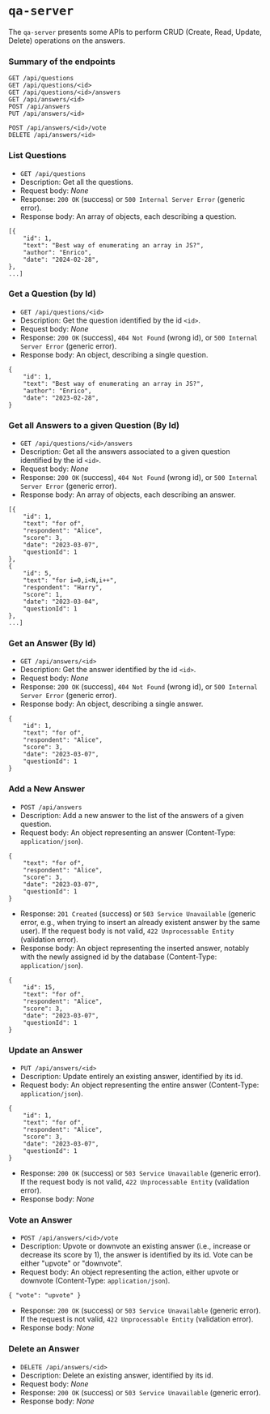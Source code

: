 # `qa-server`

The `qa-server` presents some APIs to perform CRUD (Create, Read, Update, Delete) operations on the answers.

### Summary of the endpoints

`GET /api/questions`  
`GET /api/questions/<id>`  
`GET /api/questions/<id>/answers`  
`GET /api/answers/<id>`  
`POST /api/answers`  
`PUT /api/answers/<id>` <!--per sovrascrivere magari qualcosa di sbagliato-->
<!-- posso fare l'update solo di una cosa alla volta per questo id-->
`POST /api/answers/<id>/vote`  
`DELETE /api/answers/<id>` 


### List Questions

* `GET /api/questions`
* Description: Get all the questions.
* Request body: _None_
* Response: `200 OK` (success) or `500 Internal Server Error` (generic error).
* Response body: An array of objects, each describing a question.

```
[{
    "id": 1,
    "text": "Best way of enumerating an array in JS?",
    "author": "Enrico",
    "date": "2024-02-28",
},
...]
```

### Get a Question (by Id)

* `GET /api/questions/<id>`
* Description: Get the question identified by the id `<id>`.
* Request body: _None_
* Response: `200 OK` (success), `404 Not Found` (wrong id), or `500 Internal Server Error` (generic error).
* Response body: An object, describing a single question.

```
{
    "id": 1,
    "text": "Best way of enumerating an array in JS?",
    "author": "Enrico",
    "date": "2023-02-28",
}
```


### Get all Answers to a given Question (By Id)

* `GET /api/questions/<id>/answers`
* Description: Get all the answers associated to a given question identified by the id `<id>`.
* Request body: _None_
* Response: `200 OK` (success), `404 Not Found` (wrong id), or `500 Internal Server Error` (generic error).
* Response body: An array of objects, each describing an answer.

```
[{
    "id": 1,
    "text": "for of",
    "respondent": "Alice",
    "score": 3,
    "date": "2023-03-07",
    "questionId": 1
},
{
    "id": 5,
    "text": "for i=0,i<N,i++",
    "respondent": "Harry",
    "score": 1,
    "date": "2023-03-04",
    "questionId": 1
},
...]
```


### Get an Answer (By Id)

* `GET /api/answers/<id>`
* Description: Get the answer identified by the id `<id>`.
* Request body: _None_
* Response: `200 OK` (success), `404 Not Found` (wrong id), or `500 Internal Server Error` (generic error).
* Response body: An object, describing a single answer.

```
{
    "id": 1,
    "text": "for of",
    "respondent": "Alice",
    "score": 3,
    "date": "2023-03-07",
    "questionId": 1
}
```

### Add a New Answer

* `POST /api/answers`
* Description: Add a new answer to the list of the answers of a given question.
* Request body: An object representing an answer (Content-Type: `application/json`).

```
{
    "text": "for of",
    "respondent": "Alice",
    "score": 3,
    "date": "2023-03-07",
    "questionId": 1
}
```

* Response: `201 Created` (success) or `503 Service Unavailable` (generic error, e.g., when trying to insert an already existent answer by the same user). If the request body is not valid, `422 Unprocessable Entity` (validation error).
* Response body: An object representing the inserted answer, notably with the newly assigned id by the database (Content-Type: `application/json`).

```
{
    "id": 15,
    "text": "for of",
    "respondent": "Alice",
    "score": 3,
    "date": "2023-03-07",
    "questionId": 1
}
```


### Update an Answer

* `PUT /api/answers/<id>`
* Description: Update entirely an existing answer, identified by its id.
* Request body: An object representing the entire answer (Content-Type: `application/json`).

```
{
    "id": 1,
    "text": "for of",
    "respondent": "Alice",
    "score": 3,
    "date": "2023-03-07",
    "questionId": 1
}
```

* Response: `200 OK` (success) or `503 Service Unavailable` (generic error). If the request body is not valid, `422 Unprocessable Entity` (validation error).
* Response body: _None_


### Vote an Answer

* `POST /api/answers/<id>/vote`
* Description: Upvote or downvote an existing answer (i.e., increase or decrease its score by 1), the answer is identified by its id. Vote can be either "upvote" or "downvote".
* Request body: An object representing the action, either upvote or downvote (Content-Type: `application/json`).  

```
{ "vote": "upvote" }
```

* Response: `200 OK` (success) or `503 Service Unavailable` (generic error). If the request is not valid, `422 Unprocessable Entity` (validation error).
* Response body: _None_


### Delete an Answer

* `DELETE /api/answers/<id>`
* Description: Delete an existing answer, identified by its id.
* Request body: _None_
* Response: `200 OK` (success) or `503 Service Unavailable` (generic error).
* Response body: _None_
